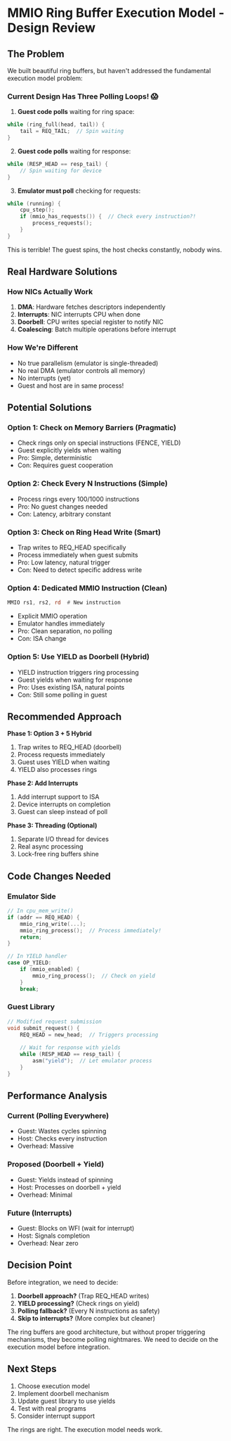 # MMIO Ring Buffer Execution Model - Design Review

## The Problem

We built beautiful ring buffers, but haven't addressed the fundamental execution model problem:

### Current Design Has Three Polling Loops! 😱

1. **Guest code polls** waiting for ring space:
```c
while (ring_full(head, tail)) {
    tail = REQ_TAIL;  // Spin waiting
}
```

2. **Guest code polls** waiting for response:
```c
while (RESP_HEAD == resp_tail) {
    // Spin waiting for device
}
```

3. **Emulator must poll** checking for requests:
```c
while (running) {
    cpu_step();
    if (mmio_has_requests()) {  // Check every instruction?!
        process_requests();
    }
}
```

This is terrible! The guest spins, the host checks constantly, nobody wins.

## Real Hardware Solutions

### How NICs Actually Work
1. **DMA**: Hardware fetches descriptors independently
2. **Interrupts**: NIC interrupts CPU when done
3. **Doorbell**: CPU writes special register to notify NIC
4. **Coalescing**: Batch multiple operations before interrupt

### How We're Different
- No true parallelism (emulator is single-threaded)
- No real DMA (emulator controls all memory)
- No interrupts (yet)
- Guest and host are in same process!

## Potential Solutions

### Option 1: Check on Memory Barriers (Pragmatic)
- Check rings only on special instructions (FENCE, YIELD)
- Guest explicitly yields when waiting
- Pro: Simple, deterministic
- Con: Requires guest cooperation

### Option 2: Check Every N Instructions (Simple)
- Process rings every 100/1000 instructions
- Pro: No guest changes needed
- Con: Latency, arbitrary constant

### Option 3: Check on Ring Head Write (Smart)
- Trap writes to REQ_HEAD specifically
- Process immediately when guest submits
- Pro: Low latency, natural trigger
- Con: Need to detect specific address write

### Option 4: Dedicated MMIO Instruction (Clean)
```asm
MMIO rs1, rs2, rd  # New instruction
```
- Explicit MMIO operation
- Emulator handles immediately
- Pro: Clean separation, no polling
- Con: ISA change

### Option 5: Use YIELD as Doorbell (Hybrid)
- YIELD instruction triggers ring processing
- Guest yields when waiting for response
- Pro: Uses existing ISA, natural points
- Con: Still some polling in guest

## Recommended Approach

**Phase 1: Option 3 + 5 Hybrid**
1. Trap writes to REQ_HEAD (doorbell)
2. Process requests immediately
3. Guest uses YIELD when waiting
4. YIELD also processes rings

**Phase 2: Add Interrupts**
1. Add interrupt support to ISA
2. Device interrupts on completion
3. Guest can sleep instead of poll

**Phase 3: Threading (Optional)**
1. Separate I/O thread for devices
2. Real async processing
3. Lock-free ring buffers shine

## Code Changes Needed

### Emulator Side
```c
// In cpu_mem_write()
if (addr == REQ_HEAD) {
    mmio_ring_write(...);
    mmio_ring_process();  // Process immediately!
    return;
}

// In YIELD handler
case OP_YIELD:
    if (mmio_enabled) {
        mmio_ring_process();  // Check on yield
    }
    break;
```

### Guest Library
```c
// Modified request submission
void submit_request() {
    REQ_HEAD = new_head;  // Triggers processing
    
    // Wait for response with yields
    while (RESP_HEAD == resp_tail) {
        asm("yield");  // Let emulator process
    }
}
```

## Performance Analysis

### Current (Polling Everywhere)
- Guest: Wastes cycles spinning
- Host: Checks every instruction
- Overhead: Massive

### Proposed (Doorbell + Yield)
- Guest: Yields instead of spinning
- Host: Processes on doorbell + yield
- Overhead: Minimal

### Future (Interrupts)
- Guest: Blocks on WFI (wait for interrupt)
- Host: Signals completion
- Overhead: Near zero

## Decision Point

Before integration, we need to decide:

1. **Doorbell approach?** (Trap REQ_HEAD writes)
2. **YIELD processing?** (Check rings on yield)
3. **Polling fallback?** (Every N instructions as safety)
4. **Skip to interrupts?** (More complex but cleaner)

The ring buffers are good architecture, but without proper triggering
mechanisms, they become polling nightmares. We need to decide on the
execution model before integration.

## Next Steps

1. Choose execution model
2. Implement doorbell mechanism
3. Update guest library to use yields
4. Test with real programs
5. Consider interrupt support

The rings are right. The execution model needs work.